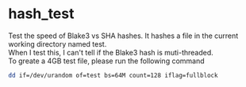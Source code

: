 # hash_test
Test the speed of Blake3 vs SHA hashes. It hashes a file in the current working directory named test. <BR>
When I test this, I can't tell if the Blake3 hash is muti-threaded. <BR>
To greate a 4GB test file, please run the following command <BR>
```sh
dd if=/dev/urandom of=test bs=64M count=128 iflag=fullblock
```